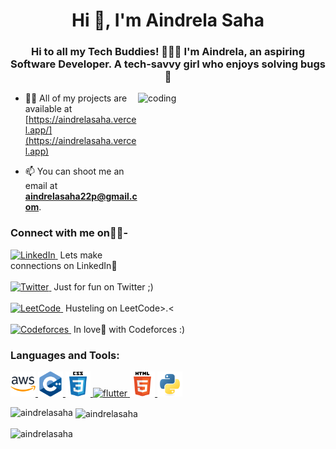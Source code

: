 <h1 align="center">Hi 👋, I'm Aindrela Saha</h1>
<h3 align="center">Hi to all my Tech Buddies! 👩‍💻🐣 I'm Aindrela, an aspiring Software Developer. A tech-savvy girl who enjoys solving bugs🐞</h3>

<img align="right" alt="coding" width="300" height="290" src="https://media.giphy.com/media/v1.Y2lkPTc5MGI3NjExeGdpMDZjYndvamprdzVybThxdGlxMGEwcTAxZmlvc2p5bzJxZGFlMCZlcD12MV9pbnRlcm5hbF9naWZfYnlfaWQmY3Q9Zw/VbnUQpnihPSIgIXuZv/giphy-downsized.gif">

- 👨‍💻 All of my projects are available at [https://aindrelasaha.vercel.app/](https://aindrelasaha.vercel.app)

- 📫 You can shoot me an email at **aindrelasaha22p@gmail.com**.

<h3 align="left">Connect with me on💁‍♀️- </h3>
<div align="left">
  <a href="https://linkedin.com/in/aindrelasaha">
    <img src="https://raw.githubusercontent.com/rahuldkjain/github-profile-readme-generator/master/src/images/icons/Social/linked-in-alt.svg" alt="LinkedIn" height="20" width="20">
  </a>
  &nbsp;Lets make connections on <a href="https://linkedin.com/in/aindrelasaha" style="text-decoration: none;">LinkedIn💫</a>
  <br><br>
  <a href="https://twitter.com/aindrelasaha">
    <img src="https://raw.githubusercontent.com/rahuldkjain/github-profile-readme-generator/master/src/images/icons/Social/twitter.svg" alt="Twitter" height="20" width="20">
  </a>
  &nbsp;Just for fun on <a href="https://twitter.com/aindrelasaha" style="text-decoration: none;">Twitter ;)</a>
  <br><br>
  <a href="https://www.leetcode.com/aindrelasaha">
    <img src="https://raw.githubusercontent.com/rahuldkjain/github-profile-readme-generator/master/src/images/icons/Social/leet-code.svg" alt="LeetCode" height="20" width="20">
  </a>
  &nbsp;Husteling on <a href="https://www.leetcode.com/aindrelasaha" style="text-decoration: none;">LeetCode>.<</a>
  <br><br>
  <a href="https://codeforces.com/profile/aindrelasaha">
    <img src="https://raw.githubusercontent.com/rahuldkjain/github-profile-readme-generator/master/src/images/icons/Social/codeforces.svg" alt="Codeforces" height="20" width="20">
  </a>
  &nbsp;In love💖 with <a href="https://codeforces.com/profile/aindrelasaha" style="text-decoration: none;">Codeforces :)</a>
</div>




<h3 align="left">Languages and Tools:</h3>
<p align="left"> <a href="https://aws.amazon.com" target="_blank" rel="noreferrer"> <img src="https://raw.githubusercontent.com/devicons/devicon/master/icons/amazonwebservices/amazonwebservices-original-wordmark.svg" alt="aws" width="40" height="40"/> </a> <a href="https://www.w3schools.com/cpp/" target="_blank" rel="noreferrer"> <img src="https://raw.githubusercontent.com/devicons/devicon/master/icons/cplusplus/cplusplus-original.svg" alt="cplusplus" width="40" height="40"/> </a> <a href="https://www.w3schools.com/css/" target="_blank" rel="noreferrer"> <img src="https://raw.githubusercontent.com/devicons/devicon/master/icons/css3/css3-original-wordmark.svg" alt="css3" width="40" height="40"/> </a> <a href="https://flutter.dev" target="_blank" rel="noreferrer"> <img src="https://www.vectorlogo.zone/logos/flutterio/flutterio-icon.svg" alt="flutter" width="40" height="40"/> </a> <a href="https://www.w3.org/html/" target="_blank" rel="noreferrer"> <img src="https://raw.githubusercontent.com/devicons/devicon/master/icons/html5/html5-original-wordmark.svg" alt="html5" width="40" height="40"/> </a> <a href="https://www.python.org" target="_blank" rel="noreferrer"> <img src="https://raw.githubusercontent.com/devicons/devicon/master/icons/python/python-original.svg" alt="python" width="40" height="40"/> </a> </p>

<p><img align="left" src="https://github-readme-stats.vercel.app/api/top-langs?username=aindrelasaha&show_icons=true&locale=en&layout=compact" alt="aindrelasaha" /></p>

<p>&nbsp;<img align="center" src="https://github-readme-stats.vercel.app/api?username=aindrelasaha&show_icons=true&locale=en" alt="aindrelasaha" /></p>

<p><img align="center" src="https://github-readme-streak-stats.herokuapp.com/?user=aindrelasaha&" alt="aindrelasaha" /></p>
